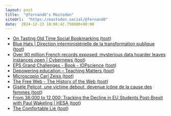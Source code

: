 ```yaml
---
layout: post
title:  "@fernand0's Mastodon"
siteUrl:  "https://mastodon.social/@fernand0"
date:  2024-12-23 18:06:42.750000+00:00
---
```

*  [On Tasting Old Time Social Bookmarking ](https://cogdogblog.com/2024/11/on-tasting-old-time-social-bookmarking) ([toot](https://mastodon.social/@fernand0/113703465959184536))
*  [Blue Hats \| Direction interministérielle de la transformation publique ](https://www.modernisation.gouv.fr/communautes/blue-hat) ([toot](https://mastodon.social/@fernand0/113703247705712428))
*  [Over 90 million French records exposed: mysterious data hoarder leaves instances open \| Cybernews  ](https://cybernews.com/security/french-records-exposed-by-mysterious-data-hoarder/) ([toot](https://mastodon.social/@fernand0/113703134703432177))
*  [EPS Grand Challenges - Book - IOPscience ](https://iopscience.iop.org/book/oa-edit/978-0-7503-6342-) ([toot](https://mastodon.social/@fernand0/113702769995539740))
*  [Depowering education – Teaching Matters ](https://blogs.ed.ac.uk/teaching-matters/depowering-education) ([toot](https://mastodon.social/@fernand0/113702139908434367))
*  [Microscopio Carl Zeiss ](https://www.flickr.com/photos/fernand0/54205652494) ([toot](https://mastodon.social/@fernand0/113701928290148787))
*  [The Free Web - The History of the Web ](https://thehistoryoftheweb.com/the-free-web) ([toot](https://mastodon.social/@fernand0/113701909439975407))
*  [Gisèle Pelicot, une victime debout, devenue icône de la cause des femmes ](https://www.larepubliquedespyrenees.fr/societe/afp/gisele-pelicot-une-victime-debout-devenue-icone-de-la-cause-des-femmes-22587210.ph) ([toot](https://mastodon.social/@fernand0/113701738101575318))
*  [From 36,000 to 12,000: Tracking the Decline in EU Students Post-Brexit with Paul Wakeling \| HESA ](https://higheredstrategy.com/from-36000-to-12000-tracking-the-decline-in-eu-students-post-brexit-with-paul-wakeling) ([toot](https://mastodon.social/@fernand0/113701491742344915))
*  [The Comfortable Lie ](https://hybridhorizons.substack.com/p/the-comfortable-li) ([toot](https://mastodon.social/@fernand0/113700390679639198))
